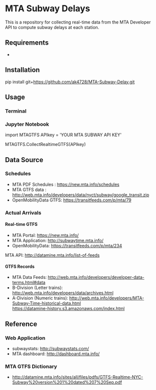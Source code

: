 # MTA Subway Delays
This is a repository for collecting real-time data from the MTA Developer API to compute subway delays at each station.

## Requirements
-

## Installation
pip install git+https://github.com/ak4728/MTA-Subway-Delay.git

## Usage
### Terminal

### Jupyter Notebook
import MTAGTFS
APIkey = 'YOUR MTA SUBWAY API KEY'

MTAGTFS.CollectRealtimeGTFS(APIkey)

## Data Source
### Schedules
- MTA PDF Schedules : https://new.mta.info/schedules
- MTA GTFS data : http://web.mta.info/developers/data/nyct/subway/google_transit.zip
- OpenMobilityData GTFS: https://transitfeeds.com/p/mta/79

### Actual Arrivals
#### Real-time GTFS
- MTA Portal: https://new.mta.info/
- MTA Application: http://subwaytime.mta.info/
- OpenMobilityData: https://transitfeeds.com/p/mta/234

MTA API: http://datamine.mta.info/list-of-feeds

#### GTFS Records
- MTA Data Feeds: http://web.mta.info/developers/developer-data-terms.html#data
- B-Division (Letter trains): http://web.mta.info/developers/data/archives.html
- A-Division (Numeric trains): http://web.mta.info/developers/MTA-Subway-Time-historical-data.html  
                               https://datamine-history.s3.amazonaws.com/index.html
## Reference
### Web Application
- subwaystats: http://subwaystats.com/
- MTA dashboard: http://dashboard.mta.info/

### MTA GTFS Dictionary
- http://datamine.mta.info/sites/all/files/pdfs/GTFS-Realtime-NYC-Subway%20version%201%20dated%207%20Sep.pdf
